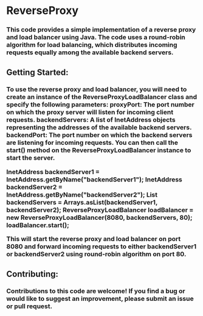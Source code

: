 # ReverseProxy

<h3 align="left">This code provides a simple implementation of a reverse proxy and load balancer using Java. The code uses a round-robin algorithm for load balancing, which distributes incoming requests equally among the available backend servers.</h3>


<h2 align="left">Getting Started:</h2>

<h3 align="left">To use the reverse proxy and load balancer, you will need to create an instance of the ReverseProxyLoadBalancer class and specify the following parameters:
proxyPort: The port number on which the proxy server will listen for incoming client requests.
backendServers: A list of InetAddress objects representing the addresses of the available backend servers.
backendPort: The port number on which the backend servers are listening for incoming requests.
You can then call the start() method on the ReverseProxyLoadBalancer instance to start the server.
  
InetAddress backendServer1 = InetAddress.getByName("backendServer1");
InetAddress backendServer2 = InetAddress.getByName("backendServer2");
List<InetAddress> backendServers = Arrays.asList(backendServer1, backendServer2);
ReverseProxyLoadBalancer loadBalancer = new ReverseProxyLoadBalancer(8080, backendServers, 80);
loadBalancer.start();
  
This will start the reverse proxy and load balancer on port 8080 and forward incoming requests to either backendServer1 or backendServer2 using round-robin algorithm on port 80.</h3>
  
  
<h2 align="left">Contributing:</h2>
  
<h3 align="left">Contributions to this code are welcome! If you find a bug or would like to suggest an improvement, please submit an issue or pull request.</h3>
